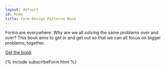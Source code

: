 ```yaml
---
layout: default
id: home
title: Form Design Patterns Book
---
```


Forms are everywhere. Why are we all solving the same problems over and over? This book aims to get in and get out so that we can all focus on bigger problems, together.

<div><a class="primaryLinkButton" href="/chapters/introduction/">Get the book</a></div>

{% include subscribeForm.html %}